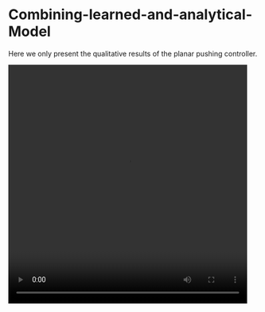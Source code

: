 # Combining-learned-and-analytical-Model

Here we only present the qualitative results of the planar pushing controller.

<video src="/videos/Hybrid_Model/s=0.0_t=0.000.mp4" width="480" height="480" controls preload></video>
